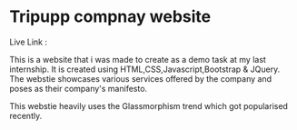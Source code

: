 # Tripupp compnay website 

Live Link : [](http://tripupp-demo.6te.net/)

This is a website that i was made to create as a demo task at my last internship. It is created using HTML,CSS,Javascript,Bootstrap & JQuery. The webstie showcases various services offered by the company and poses as their company's manifesto. 

This webstie heavily uses the Glassmorphism trend which got popularised recently.  
